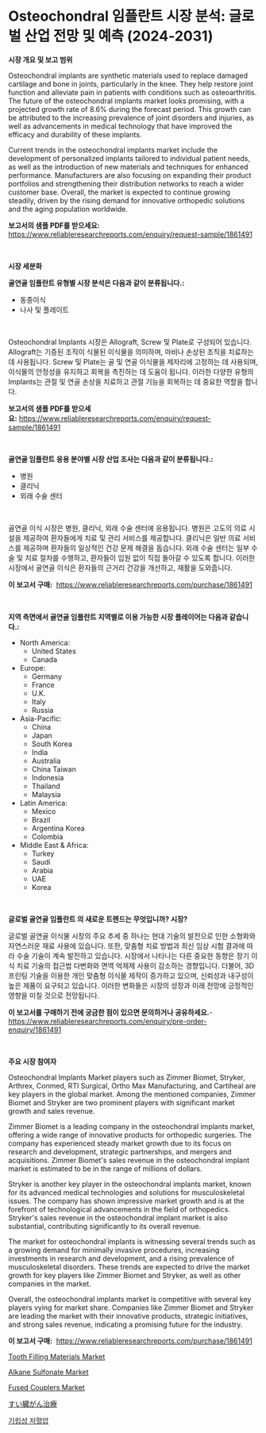 <p><h1>Osteochondral 임플란트 시장 분석: 글로벌 산업 전망 및 예측 (2024-2031)</h1></p><p><strong>시장 개요 및 보고 범위</strong></p>
<p><p>Osteochondral implants are synthetic materials used to replace damaged cartilage and bone in joints, particularly in the knee. They help restore joint function and alleviate pain in patients with conditions such as osteoarthritis. The future of the osteochondral implants market looks promising, with a projected growth rate of 8.6% during the forecast period. This growth can be attributed to the increasing prevalence of joint disorders and injuries, as well as advancements in medical technology that have improved the efficacy and durability of these implants.</p><p>Current trends in the osteochondral implants market include the development of personalized implants tailored to individual patient needs, as well as the introduction of new materials and techniques for enhanced performance. Manufacturers are also focusing on expanding their product portfolios and strengthening their distribution networks to reach a wider customer base. Overall, the market is expected to continue growing steadily, driven by the rising demand for innovative orthopedic solutions and the aging population worldwide.</p></p>
<p><strong>보고서의 샘플 PDF를 받으세요:</strong> <a href="https://www.reliableresearchreports.com/enquiry/request-sample/1861491">https://www.reliableresearchreports.com/enquiry/request-sample/1861491</a></p>
<p>&nbsp;</p>
<p><strong>시장 세분화</strong></p>
<p><strong>골연골 임플란트 유형별 시장 분석은 다음과 같이 분류됩니다.:</strong></p>
<p><ul><li>동종이식</li><li>나사 및 플레이트</li></ul></p>
<p>&nbsp;</p>
<p><p>Osteochondral Implants 시장은 Allograft, Screw 및 Plate로 구성되어 있습니다. Allograft는 기증된 조직이 식물된 이식물을 의미하며, 마비나 손상된 조직을 치료하는 데 사용됩니다. Screw 및 Plate는 골 및 연골 이식물을 제자리에 고정하는 데 사용되며, 이식물의 안정성을 유지하고 회복을 촉진하는 데 도움이 됩니다. 이러한 다양한 유형의 Implants는 관절 및 연골 손상을 치료하고 관절 기능을 회복하는 데 중요한 역할을 합니다.</p></p>
<p><strong>보고서의 샘플 PDF를 받으세요:</strong>&nbsp;<a href="https://www.reliableresearchreports.com/enquiry/request-sample/1861491">https://www.reliableresearchreports.com/enquiry/request-sample/1861491</a></p>
<p>&nbsp;</p>
<p><strong> 골연골 임플란트 응용 분야별 시장 산업 조사는 다음과 같이 분류됩니다.:</strong></p>
<p><ul><li>병원</li><li>클리닉</li><li>외래 수술 센터</li></ul></p>
<p>&nbsp;</p>
<p><p>골연골 이식 시장은 병원, 클리닉, 외래 수술 센터에 응용됩니다. 병원은 고도의 의료 시설을 제공하여 환자들에게 치료 및 관리 서비스를 제공합니다. 클리닉은 일반 의료 서비스를 제공하며 환자들의 일상적인 건강 문제 해결을 돕습니다. 외래 수술 센터는 일부 수술 및 치료 절차를 수행하고, 환자들이 입원 없이 직접 돌아갈 수 있도록 합니다. 이러한 시장에서 골연골 이식은 환자들의 근거리 건강을 개선하고, 재활을 도와줍니다.</p></p>
<p><strong>이 보고서 구매:</strong>&nbsp; <a href="https://www.reliableresearchreports.com/purchase/1861491">https://www.reliableresearchreports.com/purchase/1861491</a></p>
<p>&nbsp;</p>
<p><strong>지역 측면에서 골연골 임플란트 지역별로 이용 가능한 시장 플레이어는 다음과 같습니다.:</strong></p>
<p><ul>
    <li>
        North America:
        <ul>
            <li>United States</li>
            <li>Canada</li>
        </ul>
    </li>
    <li>
        Europe:
        <ul>
            <li>Germany</li>
            <li>France</li>
            <li>U.K.</li>
            <li>Italy</li>
            <li>Russia</li>
        </ul>
    </li>
    <li>
        Asia-Pacific:
        <ul>
            <li>China</li>
            <li>Japan</li>
            <li>South Korea</li>
            <li>India</li>
            <li>Australia</li>
            <li>China Taiwan</li>
            <li>Indonesia</li>
            <li>Thailand</li>
            <li>Malaysia</li>
        </ul>
    </li>
    <li>
        Latin America:
        <ul>
            <li>Mexico</li>
            <li>Brazil</li>
            <li>Argentina Korea</li>
            <li>Colombia</li>
        </ul>
    </li>
    <li>
        Middle East & Africa:
        <ul>
            <li>Turkey</li>
            <li>Saudi</li>
            <li>Arabia</li>
            <li>UAE</li>
            <li>Korea</li>
        </ul>
    </li>
    </ul></p>
<p>&nbsp;</p>
<p><strong>글로벌 골연골 임플란트 의 새로운 트렌드는 무엇입니까? 시장?</strong></p>
<p><p>글로벌 골연골 이식물 시장의 주요 추세 중 하나는 현대 기술의 발전으로 인한 소형화와 자연스러운 재료 사용에 있습니다. 또한, 맞춤형 치료 방법과 최신 임상 시험 결과에 따라 수술 기술이 계속 발전하고 있습니다. 시장에서 나타나는 다른 중요한 동향은 장기 이식 치료 기술의 접근법 다변화와 면역 억제제 사용이 감소하는 경향입니다. 더불어, 3D 프린팅 기술을 이용한 개인 맞춤형 이식물 제작이 증가하고 있으며, 신뢰성과 내구성이 높은 제품이 요구되고 있습니다. 이러한 변화들은 시장의 성장과 미래 전망에 긍정적인 영향을 미칠 것으로 전망됩니다.</p></p>
<p><strong>이 보고서를 구매하기 전에 궁금한 점이 있으면 문의하거나 공유하세요.</strong>- <a href="https://www.reliableresearchreports.com/enquiry/pre-order-enquiry/1861491">https://www.reliableresearchreports.com/enquiry/pre-order-enquiry/1861491</a></p>
<p>&nbsp;</p>
<p><strong>주요 시장 참여자</strong></p>
<p><p>Osteochondral Implants Market players such as Zimmer Biomet, Stryker, Arthrex, Conmed, RTI Surgical, Ortho Max Manufacturing, and Cartiheal are key players in the global market. Among the mentioned companies, Zimmer Biomet and Stryker are two prominent players with significant market growth and sales revenue.</p><p>Zimmer Biomet is a leading company in the osteochondral implants market, offering a wide range of innovative products for orthopedic surgeries. The company has experienced steady market growth due to its focus on research and development, strategic partnerships, and mergers and acquisitions. Zimmer Biomet's sales revenue in the osteochondral implant market is estimated to be in the range of millions of dollars.</p><p>Stryker is another key player in the osteochondral implants market, known for its advanced medical technologies and solutions for musculoskeletal issues. The company has shown impressive market growth and is at the forefront of technological advancements in the field of orthopedics. Stryker's sales revenue in the osteochondral implant market is also substantial, contributing significantly to its overall revenue.</p><p>The market for osteochondral implants is witnessing several trends such as a growing demand for minimally invasive procedures, increasing investments in research and development, and a rising prevalence of musculoskeletal disorders. These trends are expected to drive the market growth for key players like Zimmer Biomet and Stryker, as well as other companies in the market.</p><p>Overall, the osteochondral implants market is competitive with several key players vying for market share. Companies like Zimmer Biomet and Stryker are leading the market with their innovative products, strategic initiatives, and strong sales revenue, indicating a promising future for the industry.</p></p>
<p><strong>이 보고서 구매:</strong>&nbsp;&nbsp;<a href="https://www.reliableresearchreports.com/purchase/1861491">https://www.reliableresearchreports.com/purchase/1861491</a></p>
<p><p><a href="https://github.com/derrinmiltonellis35gcl/Market-Research-Report-List-1/blob/main/tooth-filling-materials-market.md">Tooth Filling Materials Market</a></p><p><a href="https://github.com/Chiragrp22/Market-Research-Report-List-3/blob/main/alkane-sulfonate-market.md">Alkane Sulfonate Market</a></p><p><a href="https://issuu.com/reportprime-2/docs/fused-couplers-market-size-2030.pptx">Fused Couplers Market</a></p><p><a href="https://github.com/hwbcz413288296/Market-Research-Report-List-1/blob/main/3384957191454.md">すい臓がん治療</a></p><p><a href="https://github.com/bunxhcci35271755/Market-Research-Report-List-1/blob/main/9840361191298.md">기립성 저혈압</a></p></p>
